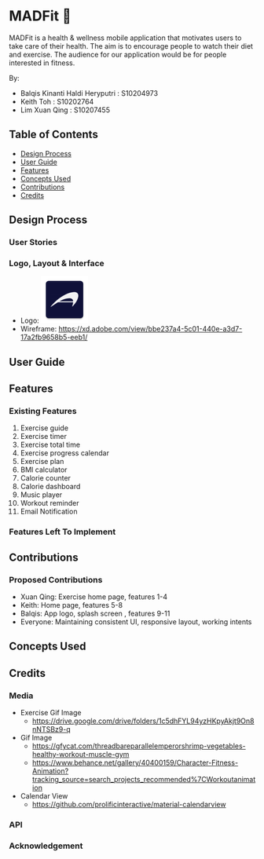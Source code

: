 # MADFit :muscle:

MADFit is a health & wellness mobile application that motivates users to take care of their health.  The aim is to encourage people to watch their diet and exercise. The audience for our application would be for people interested in fitness.

By:
* Balqis Kinanti Haldi Heryputri : S10204973
* Keith Toh : S10202764
* Lim Xuan Qing : S10207455

## Table of Contents
* [Design Process](https://github.com/Balqiskinanti/MADFit#design-process)
* [User Guide](https://github.com/Balqiskinanti/MADFit#user-guide)
* [Features](https://github.com/Balqiskinanti/MADFit#features)
* [Concepts Used](https://github.com/Balqiskinanti/MADFit#concepts-used)
* [Contributions](https://github.com/Balqiskinanti/MADFit#contributions)
* [Credits](https://github.com/Balqiskinanti/MADFit#credits)

## Design Process
### User Stories

### Logo, Layout & Interface
* Logo: ![MADFit Logo](https://github.com/Balqiskinanti/MADFit/blob/main/app/src/main/res/mipmap-xhdpi/ic_launcher.png)
* Wireframe: https://xd.adobe.com/view/bbe237a4-5c01-440e-a3d7-17a2fb9658b5-eeb1/

## User Guide

## Features
### Existing Features
1.  Exercise guide
2.  Exercise timer
3.  Exercise total time
4.  Exercise progress calendar
5.  Exercise plan
6.  BMI calculator
7.  Calorie counter
8.  Calorie dashboard
9.  Music player
10.  Workout reminder
11. Email Notification

### Features Left To Implement


## Contributions
### Proposed Contributions
* Xuan Qing: Exercise home page, features 1-4
* Keith: Home page, features 5-8
* Balqis: App logo, splash screen , features 9-11
* Everyone: Maintaining consistent UI, responsive layout, working intents

## Concepts Used

## Credits
### Media
* Exercise Gif Image
  * https://drive.google.com/drive/folders/1c5dhFYL94yzHKpyAkjt9On8nNTSBz9-q
* Gif Image
  * https://gfycat.com/threadbareparallelemperorshrimp-vegetables-healthy-workout-muscle-gym
  * https://www.behance.net/gallery/40400159/Character-Fitness-Animation?tracking_source=search_projects_recommended%7CWorkoutanimation
* Calendar View
  * https://github.com/prolificinteractive/material-calendarview

### API
### Acknowledgement
